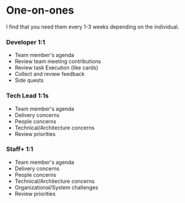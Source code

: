 # One-on-ones 

I find that you need them every 1-3 weeks depending on the individual.

### Developer 1:1

- Team member's agenda
- Review team meeting contributions 
- Review task Execution (like cards)
- Collect and review feedback
- Side quests

### Tech Lead 1:1s

- Team member's agenda
- Delivery concerns
- People concerns
- Technical/Architecture concerns
- Review priorities

### Staff+ 1:1

- Team member's agenda
- Delivery concerns
- People concerns
- Technical/Architecture concerns
- Organizational/System challenges
- Review priorities